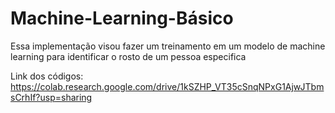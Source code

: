 # Machine-Learning-Básico
Essa implementação visou fazer um treinamento em um modelo de machine learning para identificar o rosto de um pessoa especifica

Link dos códigos: https://colab.research.google.com/drive/1kSZHP_VT35cSnqNPxG1AjwJTbmsCrhIf?usp=sharing
